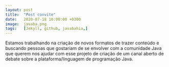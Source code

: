 ```yaml
---
layout: post
title:  "Post convite"
date:   2020-07-18 10:00:00 +0300
image:  javaba.png
tags:   [Jekyll, github, javabahia,]
---
```


Estamos trabalhando na criação de novos formatos de trazer conteúdo e buscando pessoas que gostariam de se envolver com a comunidade Java que querem nos ajudar com esse projeto de criação de um canal aberto de debate sobre a plataforma/linguagem de programação Java.